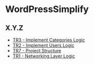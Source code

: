 # WordPressSimplify

## X.Y.Z

- [TR3 - Implement Categories Logic](https://trello.com/c/woyiz8pt/3-category)
- [TR2 - Implement Users Logic](https://trello.com/c/b8qrPaxw/2-users)
- [TR7 - Project Structure](https://trello.com/c/bMu8Pvu8/7-make-project-structure)
- [TR1 - Networking Layer Logic](https://trello.com/c/L42h64Vf/1-networking-layer)
